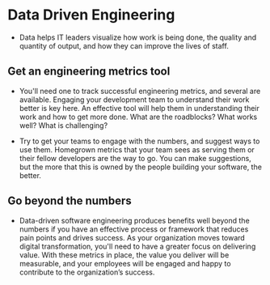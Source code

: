 # Data Driven Engineering
* Data helps IT leaders visualize how work is being done, the quality and quantity of output, and how they can improve the lives of staff. 

## Get an engineering metrics tool
* You'll need one to track successful engineering metrics, and several are available. Engaging your development team to understand their work better is key here. An effective tool will help them in understanding their work and how to get more done. 
What are the roadblocks? What works well? What is challenging?

* Try to get your teams to engage with the numbers, and suggest ways to use them. Homegrown metrics that your team sees as serving them or their fellow developers are the way to go. You can make suggestions, but the more that this is owned by the people building your software, the better.

## Go beyond the numbers
* Data-driven software engineering produces benefits well beyond the numbers if you have an effective process or framework that reduces pain points and drives success. As your organization moves toward digital transformation, you'll need to have a greater focus on delivering value. With these metrics in place, the value you deliver will be measurable, and your employees will be engaged and happy to contribute to the organization’s success.
